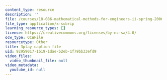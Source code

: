 ```yaml
---
content_type: resource
description: ''
file: /courses/18-086-mathematical-methods-for-engineers-ii-spring-2006/929590171b191dae52eb1f79bb33efd9_HHwDX-3IPT0.srt
file_type: application/x-subrip
learning_resource_types: []
license: https://creativecommons.org/licenses/by-nc-sa/4.0/
ocw_type: OCWFile
resourcetype: Other
title: 3play caption file
uid: 92959017-1b19-1dae-52eb-1f79bb33efd9
video_files:
  video_thumbnail_file: null
video_metadata:
  youtube_id: null
---
```

